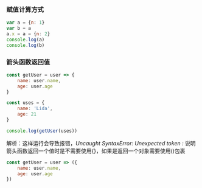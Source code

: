 ### 赋值计算方式
```js
var a = {n: 1}
var b = a
a.x = a = {n: 2}
console.log(a)
console.log(b)
```

### 箭头函数返回值
```js
const getUser = user => {
	name: user.name,
	age: user.age
}

const uses = {
	name: 'Lida',
	age: 21
}

console.log(getUser(uses))
```
解析：这样运行会导致报错，*Uncaught SyntaxError: Unexpected token :*
说明箭头函数返回一个值时是不需要使用{}，如果是返回一个对象需要使用()包裹
```js
const getUser = user => ({
	name: user.name,
	age: user.age
})

```




